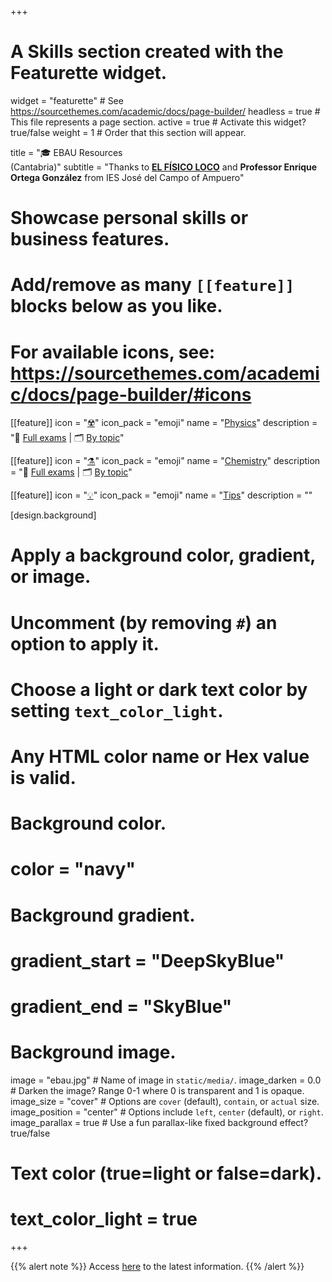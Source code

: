 +++
# A Skills section created with the Featurette widget.
widget = "featurette"  # See https://sourcethemes.com/academic/docs/page-builder/
headless = true  # This file represents a page section.
active = true  # Activate this widget? true/false
weight = 1  # Order that this section will appear.

title = "🎓 EBAU Resources <br> (Cantabria)"
subtitle = "Thanks to [**EL FÍSICO LOCO**](http://elfisicoloco.blogspot.com) and **Professor Enrique Ortega González** from IES José del Campo of Ampuero"

# Showcase personal skills or business features.
# 
# Add/remove as many `[[feature]]` blocks below as you like.
# 
# For available icons, see: https://sourcethemes.com/academic/docs/page-builder/#icons

[[feature]]
  icon = "[☢️](#examenes-fisica)"
  icon_pack = "emoji"
  name = "[Physics](#examenes-fisica)"
  description = "📝 [Full exams](#examenes-fisica) | 🗂️ [By topic](#preguntas-fisica)"  
  
[[feature]]
  icon = "[⚗️](#examenes-quimica)"
  icon_pack = "emoji"
  name = "[Chemistry](#examenes-quimica)"
  description = "📝 [Full exams](#examenes-quimica) | 🗂️ [By topic](#preguntas-quimica)"
  
[[feature]]
  icon = "[💡](#consejos)"
  icon_pack = "emoji"
  name = "[Tips](#consejos)"
  description = ""  
  
  
[design.background]
  # Apply a background color, gradient, or image.
  #   Uncomment (by removing `#`) an option to apply it.
  #   Choose a light or dark text color by setting `text_color_light`.
  #   Any HTML color name or Hex value is valid.
  
  # Background color.
  # color = "navy"
  
  # Background gradient.
  # gradient_start = "DeepSkyBlue"
  # gradient_end = "SkyBlue"
  
  # Background image.
  image = "ebau.jpg"  # Name of image in `static/media/`.
  image_darken = 0.0  # Darken the image? Range 0-1 where 0 is transparent and 1 is opaque.
  image_size = "cover"  #  Options are `cover` (default), `contain`, or `actual` size.
  image_position = "center"  # Options include `left`, `center` (default), or `right`.
  image_parallax = true  # Use a fun parallax-like fixed background effect? true/false

  # Text color (true=light or false=dark).
  # text_color_light = true    

+++

{{% alert note %}}
Access [here](https://web.unican.es/admision/acceso-a-estudios-de-grado/evaluacion-de-bachillerato-para-el-acceso-a-la-universidad) to the latest information.
{{% /alert %}}